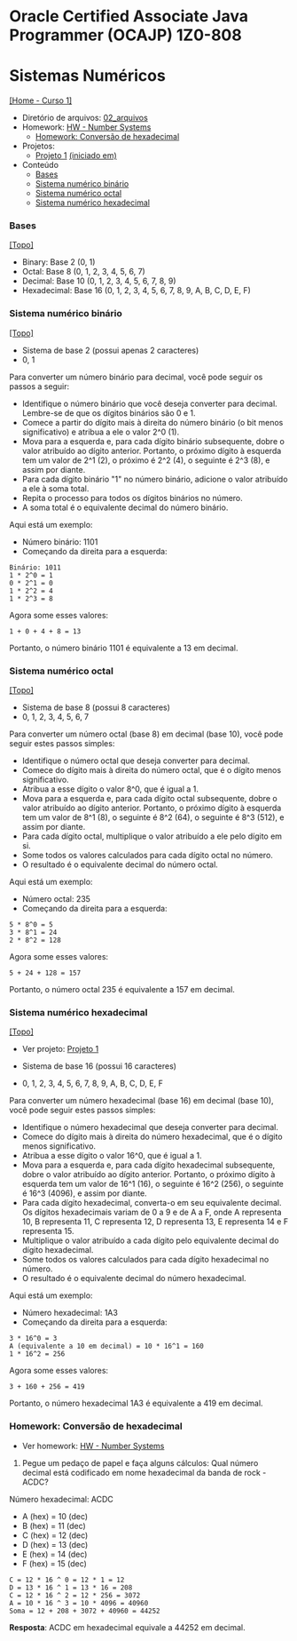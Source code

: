 # Oracle Certified Associate Java Programmer (OCAJP) 1Z0-808

# Sistemas Numéricos
[[Home - Curso 1]](../../README.md#curso-1)<br />

- Diretório de arquivos: [02_arquivos](./02_arquivos/)
- Homework: [HW - Number Systems](./02_arquivos/homework/HW%20-%20Number%20Systems.pdf)
  - [Homework: Conversão de hexadecimal](#homework-conversão-de-hexadecimal)
- Projetos:
  - [Projeto 1](./02_arquivos/proj_01/) [(iniciado em)](#sistema-numérico-hexadecimal)
- Conteúdo
  - [Bases](#bases)
  - [Sistema numérico binário](#sistema-numérico-binário)
  - [Sistema numérico octal](#sistema-numérico-octal)
  - [Sistema numérico hexadecimal](#sistema-numérico-hexadecimal)

### Bases
[[Topo]](#)<br />

- Binary: Base 2 (0, 1)
- Octal: Base 8 (0, 1, 2, 3, 4, 5, 6, 7)
- Decimal: Base 10 (0, 1, 2, 3, 4, 5, 6, 7, 8, 9)
- Hexadecimal: Base 16 (0, 1, 2, 3, 4, 5, 6, 7, 8, 9, A, B, C, D, E, F)

### Sistema numérico binário
[[Topo]](#)<br />

- Sistema de base 2 (possui apenas 2 caracteres)
- 0, 1

Para converter um número binário para decimal, você pode seguir os passos a seguir:

- Identifique o número binário que você deseja converter para decimal. Lembre-se de que os dígitos binários são 0 e 1.
- Comece a partir do dígito mais à direita do número binário (o bit menos significativo) e atribua a ele o valor 2^0 (1).
- Mova para a esquerda e, para cada dígito binário subsequente, dobre o valor atribuído ao dígito anterior. Portanto, o próximo dígito à esquerda tem um valor de 2^1 (2), o próximo é 2^2 (4), o seguinte é 2^3 (8), e assim por diante.
- Para cada dígito binário "1" no número binário, adicione o valor atribuído a ele à soma total.
- Repita o processo para todos os dígitos binários no número.
- A soma total é o equivalente decimal do número binário.

Aqui está um exemplo:
- Número binário: 1101
- Começando da direita para a esquerda:
```text
Binário: 1011
1 * 2^0 = 1
0 * 2^1 = 0
1 * 2^2 = 4
1 * 2^3 = 8
```

Agora some esses valores:
```text
1 + 0 + 4 + 8 = 13
```

Portanto, o número binário 1101 é equivalente a 13 em decimal.

### Sistema numérico octal
[[Topo]](#)<br />

- Sistema de base 8 (possui 8 caracteres)
- 0, 1, 2, 3, 4, 5, 6, 7

Para converter um número octal (base 8) em decimal (base 10), você pode seguir estes passos simples:

- Identifique o número octal que deseja converter para decimal.
- Comece do dígito mais à direita do número octal, que é o dígito menos significativo.
- Atribua a esse dígito o valor 8^0, que é igual a 1.
- Mova para a esquerda e, para cada dígito octal subsequente, dobre o valor atribuído ao dígito anterior. Portanto, o próximo dígito à esquerda tem um valor de 8^1 (8), o seguinte é 8^2 (64), o seguinte é 8^3 (512), e assim por diante.
- Para cada dígito octal, multiplique o valor atribuído a ele pelo dígito em si.
- Some todos os valores calculados para cada dígito octal no número.
- O resultado é o equivalente decimal do número octal.

Aqui está um exemplo:
- Número octal: 235
- Começando da direita para a esquerda:
```text
5 * 8^0 = 5
3 * 8^1 = 24
2 * 8^2 = 128
```

Agora some esses valores:
```text
5 + 24 + 128 = 157
```

Portanto, o número octal 235 é equivalente a 157 em decimal.

### Sistema numérico hexadecimal
[[Topo]](#)<br />

- Ver projeto: [Projeto 1](./02_arquivos/proj_01/)

- Sistema de base 16 (possui 16 caracteres)
- 0, 1, 2, 3, 4, 5, 6, 7, 8, 9, A, B, C, D, E, F

Para converter um número hexadecimal (base 16) em decimal (base 10), você pode seguir estes passos simples:

- Identifique o número hexadecimal que deseja converter para decimal.
- Comece do dígito mais à direita do número hexadecimal, que é o dígito menos significativo.
- Atribua a esse dígito o valor 16^0, que é igual a 1.
- Mova para a esquerda e, para cada dígito hexadecimal subsequente, dobre o valor atribuído ao dígito anterior. Portanto, o próximo dígito à esquerda tem um valor de 16^1 (16), o seguinte é 16^2 (256), o seguinte é 16^3 (4096), e assim por diante.
- Para cada dígito hexadecimal, converta-o em seu equivalente decimal. Os dígitos hexadecimais variam de 0 a 9 e de A a F, onde A representa 10, B representa 11, C representa 12, D representa 13, E representa 14 e F representa 15.
- Multiplique o valor atribuído a cada dígito pelo equivalente decimal do dígito hexadecimal.
- Some todos os valores calculados para cada dígito hexadecimal no número.
- O resultado é o equivalente decimal do número hexadecimal.

Aqui está um exemplo:
- Número hexadecimal: 1A3
- Começando da direita para a esquerda:
```text
3 * 16^0 = 3
A (equivalente a 10 em decimal) = 10 * 16^1 = 160
1 * 16^2 = 256
```

Agora some esses valores:
```text
3 + 160 + 256 = 419
```

Portanto, o número hexadecimal 1A3 é equivalente a 419 em decimal.

### Homework: Conversão de hexadecimal

- Ver homework: [HW - Number Systems](./02_arquivos/homework/HW%20-%20Number%20Systems.pdf)

1. Pegue um pedaço de papel e faça alguns cálculos: Qual número decimal está codificado em
nome hexadecimal da banda de rock - ACDC?

Número hexadecimal: ACDC
- A (hex) = 10 (dec)
- B (hex) = 11 (dec)
- C (hex) = 12 (dec)
- D (hex) = 13 (dec)
- E (hex) = 14 (dec)
- F (hex) = 15 (dec)
```text
C = 12 * 16 ^ 0 = 12 * 1 = 12
D = 13 * 16 ^ 1 = 13 * 16 = 208
C = 12 * 16 ^ 2 = 12 * 256 = 3072
A = 10 * 16 ^ 3 = 10 * 4096 = 40960
Soma = 12 + 208 + 3072 + 40960 = 44252
```

**Resposta**: ACDC em hexadecimal equivale a 44252 em decimal.
